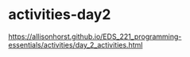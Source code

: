 # activities-day2
https://allisonhorst.github.io/EDS_221_programming-essentials/activities/day_2_activities.html
